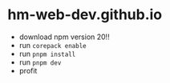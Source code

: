 # hm-web-dev.github.io

- download npm version 20!!
- run `corepack enable`
- run `pnpm install`
- run `pnpm dev`
- profit
